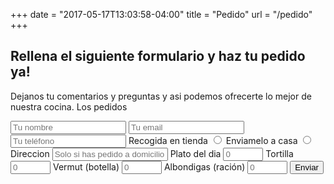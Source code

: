 +++
date = "2017-05-17T13:03:58-04:00"
title = "Pedido"
url = "/pedido"
+++

## Rellena el siguiente formulario y haz tu pedido ya!

Dejanos tu comentarios y preguntas y asi podemos ofrecerte lo mejor de nuestra cocina.
Los pedidos

<form action="https://formspree.io/f/mgepyddb" method="POST">
  <input type="text" placeholder="Tu nombre" required name="name">
  <input type="email" placeholder="Tu email" required name="_replyto">
  <input type="tel" placeholder="Tu teléfono" required name="_telnum">
  Recogida en tienda
  <input type="radio" id="si" name="recogida-en-tienda" value="si">
  Enviamelo a casa
  <input type="radio" id="no" name="recogida-en-tienda" value="no">
  Direccion
  <input type="text" name="domicilio" placeholder="Solo si has pedido a domicilio">
  <label for="plato-de-dia">Plato del dia</label>
  <input type="number" id="plato-de-dia" name="plato-del-dia" placeholder=0 min="0" max="100">
  <label for="tortilla">Tortilla</label>
  <input type="number" id="tortilla" name="tortilla" placeholder=0 min="0" max="100">
  <label for="vermut">Vermut (botella)</label>
  <input type="number" id="vermut" name="vermut" placeholder=0 min="0" max="100">
  <label for="albondigas">Albondigas (ración)</label>
  <input type="number" id="albondigas" name="albondigas" placeholder=0 min="0" max="100">
  <input type="submit" value="Enviar">
</form>

<script type="text/javascript">
  x = document.querySelectorAll('input[type="number"]');
  for (i = 0; i < x.length; i++) {
    console.log(i.value);
  }
</script>
